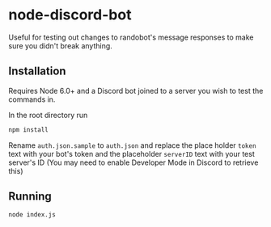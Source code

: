 # node-discord-bot

Useful for testing out changes to randobot's message responses to make sure you didn't break anything.

## Installation
Requires Node 6.0+ and a Discord bot joined to a server you wish to test the commands in.

In the root directory run
```bash
npm install
```

Rename `auth.json.sample` to `auth.json` and replace the place holder `token` text with your bot's token and the placeholder `serverID` text with your test server's ID (You may need to enable Developer Mode in Discord to retrieve this)

## Running
```bash
node index.js
```

